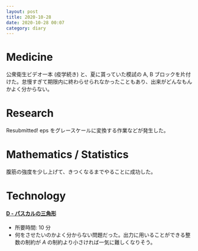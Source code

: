 ```yaml
---
layout: post
title: 2020-10-28
date: 2020-10-28 00:07
category: diary
---
```


# Medicine
公衆衛生ビデオ一本 (疫学続き) と、夏に貰っていた模試の A, B ブロックを片付けた。怠慢すぎて期限内に終わらせられなかったこともあり、出来がどんなもんかよく分からない。

# Research
Resubmitted! eps をグレースケールに変換する作業などが発生した。

# Mathematics / Statistics
腹筋の強度を少し上げて、きつくなるまでやることに成功した。

# Technology

#### [D - パスカルの三角形](https://atcoder.jp/contests/code-festival-2014-final/tasks/code_festival_final_d)
- 所要時間: 10 分
- 何をさせたいのかよく分からない問題だった。出力に用いることができる整数の制約が $A$ の制約より小さければ一気に難しくなりそう。
